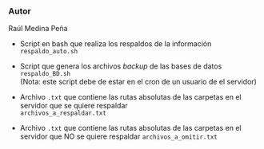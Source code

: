 ### Autor 
Raúl Medina Peña

  * Script en bash que realiza los respaldos de la información `` respaldo_auto.sh ``
  * Script que genera los archivos _backup_ de las bases de datos `` respaldo_BD.sh ``  
    (Nota: este script debe de estar en el cron de un usuario de el servidor)  
    
  * Archivo ``.txt`` que contiene las rutas absolutas de las carpetas en el servidor que se quiere respaldar        
    ``archivos_a_respaldar.txt``  
  
  * Archivo ``.txt`` que contiene las rutas absolutas de las carpetas en el servidor que NO se quiere respaldar
    ``archivos_a_omitir.txt``  
    
  
